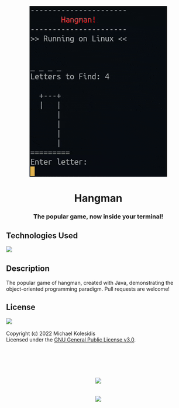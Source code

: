 <div align="center">
  <img src="./hangman-demo.gif">
  <h1>Hangman</h1>
  
  <h3>The popular game, now inside your terminal!</h3>


</div>
  
  

## Technologies Used

<a href="https://www.java.com/en/"><img src="https://github.com/michaelkolesidis/tech-icons/blob/main/icons/java/java-original-wordmark.svg" height="50px" /></a>
&nbsp;&nbsp;&nbsp;&nbsp;&nbsp;&nbsp;



## Description

<p>The popular game of hangman, created with Java, demonstrating the object-oriented programming paradigm. Pull requests are welcome!</p>



## License

<a href="https://www.gnu.org/licenses/gpl-3.0.html"><img src="https://upload.wikimedia.org/wikipedia/commons/9/93/GPLv3_Logo.svg" height="100px" /></a>

Copyright (c) 2022 Michael Kolesidis<br>
Licensed under the [GNU General Public License v3.0](https://www.gnu.org/licenses/gpl-3.0.html).



<br>
<br>



[//]: # (Free Software)
<div align="center">
  <br>
  <br>

  <a href="https://github.com/michaelkolesidis/made-with-linux" target="_blank"><img src="https://upload.wikimedia.org/wikipedia/commons/thumb/f/f9/Made_with_Linux.png/240px-Made_with_Linux.png"></a>
</div>
<br>                                                      
<div align="center">
  <a href="https://endsoftwarepatents.org/innovating-without-patents"><img style="height: 90px;" src="https://static.fsf.org/nosvn/esp/logos/innovating-without-patents.svg"></a>
</div>